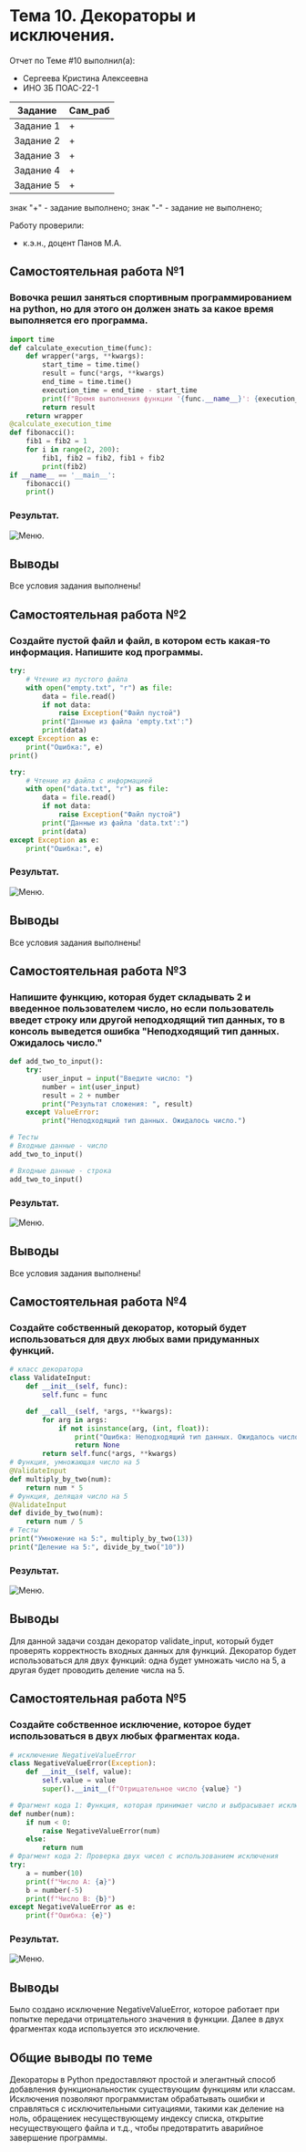 # Тема 10. Декораторы и исключения.
Отчет по Теме #10 выполнил(а):
- Сергеева Кристина Алексеевна 
- ИНО ЗБ ПОАС-22-1

| Задание |  Сам_раб |
| ------ |  ------ |
| Задание 1 | + |
| Задание 2 | + |
| Задание 3 | + | 
| Задание 4 | + | 
| Задание 5 | + |

знак "+" - задание выполнено; знак "-" - задание не выполнено;

Работу проверили:
- к.э.н., доцент Панов М.А.

## Самостоятельная работа №1
### Вовочка решил заняться спортивным программированием на python, но для этого он должен знать за какое время выполняется его программа. 

```python
import time
def calculate_execution_time(func):
    def wrapper(*args, **kwargs):
        start_time = time.time()
        result = func(*args, **kwargs)
        end_time = time.time()
        execution_time = end_time - start_time
        print(f"Время выполнения функции '{func.__name__}': {execution_time:.6f} секунд")
        return result
    return wrapper
@calculate_execution_time
def fibonacci():
    fib1 = fib2 = 1
    for i in range(2, 200):
        fib1, fib2 = fib2, fib1 + fib2
        print(fib2)
if __name__ == '__main__':
    fibonacci()
    print()
```
### Результат.
![Меню]().


## Выводы

Все условия задания выполнены!

## Самостоятельная работа №2
### Создайте пустой файл и файл, в котором есть какая-то информация. Напишите код программы. 

```python
try:
    # Чтение из пустого файла
    with open("empty.txt", "r") as file:
        data = file.read()
        if not data:
            raise Exception("Файл пустой")
        print("Данные из файла 'empty.txt':")
        print(data)
except Exception as e:
    print("Ошибка:", e)
print()

try:
    # Чтение из файла с информацией
    with open("data.txt", "r") as file:
        data = file.read()
        if not data:
            raise Exception("Файл пустой")
        print("Данные из файла 'data.txt':")
        print(data)
except Exception as e:
    print("Ошибка:", e)

```
### Результат.
![Меню]().

## Выводы

Все условия задания выполнены!
  
## Самостоятельная работа №3
### Напишите функцию, которая будет складывать 2 и введенное пользователем число, но если пользователь введет строку или другой неподходящий тип данных, то в консоль выведется ошибка "Неподходящий тип данных. Ожидалось число."

```python
def add_two_to_input():
    try:
        user_input = input("Введите число: ")
        number = int(user_input)
        result = 2 + number
        print("Результат сложения: ", result)
    except ValueError:
        print("Неподходящий тип данных. Ожидалось число.")

# Тесты
# Входные данные - число
add_two_to_input()

# Входные данные - строка
add_two_to_input()


```
### Результат.
![Меню]().

## Выводы

Все условия задания выполнены!
  
## Самостоятельная работа №4
### Создайте собственный декоратор, который будет использоваться для двух любых вами придуманных функций.

```python
# класс декоратора
class ValidateInput:
    def __init__(self, func):
        self.func = func

    def __call__(self, *args, **kwargs):
        for arg in args:
            if not isinstance(arg, (int, float)):
                print("Ошибка: Неподходящий тип данных. Ожидалось число.")
                return None
        return self.func(*args, **kwargs)
# Функция, умножающая число на 5
@ValidateInput
def multiply_by_two(num):
    return num * 5
# Функция, делящая число на 5
@ValidateInput
def divide_by_two(num):
    return num / 5
# Тесты
print("Умножение на 5:", multiply_by_two(13))
print("Деление на 5:", divide_by_two("10"))
```
### Результат.
![Меню]().

## Выводы

Для данной задачи создан декоратор validate_input, который будет проверять корректность входных данных для функций. Декоратор будет использоваться для двух функций: одна будет умножать число на 5, а другая будет проводить деление числа на 5. 
  
## Самостоятельная работа №5
### Создайте собственное исключение, которое будет использоваться в двух любых фрагментах кода. 


```python
# исключение NegativeValueError
class NegativeValueError(Exception):
    def __init__(self, value):
        self.value = value
        super().__init__(f"Отрицательное число {value} ")

# Фрагмент кода 1: Функция, которая принимает число и выбрасывает исключение, если число отрицательное
def number(num):
    if num < 0:
        raise NegativeValueError(num)
    else:
        return num
# Фрагмент кода 2: Проверка двух чисел с использованием исключения
try:
    a = number(10)
    print(f"Число A: {a}")
    b = number(-5)
    print(f"Число B: {b}")
except NegativeValueError as e:
    print(f"Ошибка: {e}")


```
### Результат.
![Меню]().

## Выводы
Было создано исключение NegativeValueError, которое работает при попытке передачи отрицательного значения в функции. Далее в двух фрагментах кода используется это исключение. 

## Общие выводы по теме
Декораторы в Python предоставляют простой и элегантный способ добавления функциональностик существующим функциям или классам. Исключения позволяют программистам обрабатывать ошибки и справляться с исключительными ситуациями, такими как деление на ноль, обращениек несуществующему индексу списка, открытие несуществующего файла и т.д., чтобы предотвратить аварийное завершение программы.
